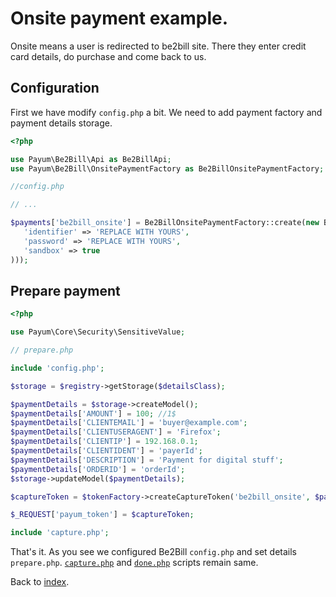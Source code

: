 # Onsite payment example.

Onsite means a user is redirected to be2bill site. There they enter credit card details, do purchase and come back to us.

## Configuration

First we have modify `config.php` a bit.
We need to add payment factory and payment details storage.

```php
<?php

use Payum\Be2Bill\Api as Be2BillApi;
use Payum\Be2Bill\OnsitePaymentFactory as Be2BillOnsitePaymentFactory;

//config.php

// ...

$payments['be2bill_onsite'] = Be2BillOnsitePaymentFactory::create(new Be2BillApi(new Curl, array(
   'identifier' => 'REPLACE WITH YOURS',
   'password' => 'REPLACE WITH YOURS',
   'sandbox' => true
)));
```

## Prepare payment

```php
<?php

use Payum\Core\Security\SensitiveValue;

// prepare.php

include 'config.php';

$storage = $registry->getStorage($detailsClass);

$paymentDetails = $storage->createModel();
$paymentDetails['AMOUNT'] = 100; //1$
$paymentDetails['CLIENTEMAIL'] = 'buyer@example.com';
$paymentDetails['CLIENTUSERAGENT'] = 'Firefox';
$paymentDetails['CLIENTIP'] = 192.168.0.1;
$paymentDetails['CLIENTIDENT'] = 'payerId';
$paymentDetails['DESCRIPTION'] = 'Payment for digital stuff';
$paymentDetails['ORDERID'] = 'orderId';
$storage->updateModel($paymentDetails);

$captureToken = $tokenFactory->createCaptureToken('be2bill_onsite', $paymentDetails, 'done.php');

$_REQUEST['payum_token'] = $captureToken;

include 'capture.php';
```

That's it. As you see we configured Be2Bill `config.php` and set details `prepare.php`.
[`capture.php`](https://github.com/Payum/Payum/blob/master/src/Payum/Core/Resources/docs/capture-script.md) and [`done.php`](https://github.com/Payum/Payum/blob/master/src/Payum/Core/Resources/docs/done-script.md) scripts remain same.

Back to [index](index.md).